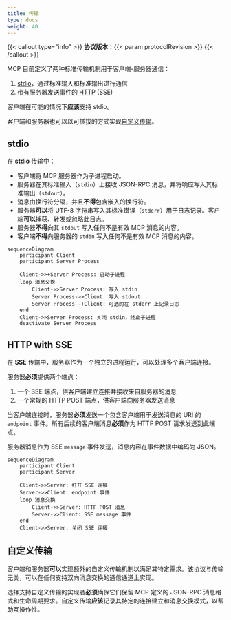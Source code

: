 ```yaml
---
title: 传输
type: docs
weight: 40
---
```


{{< callout type="info" >}} **协议版本**：{{< param protocolRevision >}}
{{< /callout >}}

MCP 目前定义了两种标准传输机制用于客户端-服务器通信：

1. [stdio](#stdio)，通过标准输入和标准输出进行通信
2. [带有服务器发送事件的 HTTP](#http-with-sse) (SSE)

客户端在可能的情况下**应该**支持 stdio。

客户端和服务器也可以以可插拔的方式实现[自定义传输](#custom-transports)。

## stdio

在 **stdio** 传输中：

- 客户端将 MCP 服务器作为子进程启动。
- 服务器在其标准输入（`stdin`）上接收 JSON-RPC 消息，并将响应写入其标准输出（`stdout`）。
- 消息由换行符分隔，并且**不得**包含嵌入的换行符。
- 服务器**可以**将 UTF-8 字符串写入其标准错误（`stderr`）用于日志记录。客户端**可以**捕获、转发或忽略此日志。
- 服务器**不得**向其 `stdout` 写入任何不是有效 MCP 消息的内容。
- 客户端**不得**向服务器的 `stdin` 写入任何不是有效 MCP 消息的内容。

```mermaid
sequenceDiagram
    participant Client
    participant Server Process

    Client->>+Server Process: 启动子进程
    loop 消息交换
        Client->>Server Process: 写入 stdin
        Server Process->>Client: 写入 stdout
        Server Process--)Client: 可选的在 stderr 上记录日志
    end
    Client->>Server Process: 关闭 stdin，终止子进程
    deactivate Server Process
```

## HTTP with SSE

在 **SSE** 传输中，服务器作为一个独立的进程运行，可以处理多个客户端连接。

服务器**必须**提供两个端点：

1. 一个 SSE 端点，供客户端建立连接并接收来自服务器的消息
2. 一个常规的 HTTP POST 端点，供客户端向服务器发送消息

当客户端连接时，服务器**必须**发送一个包含客户端用于发送消息的 URI 的 `endpoint` 事件。所有后续的客户端消息**必须**作为 HTTP POST 请求发送到此端点。

服务器消息作为 SSE `message` 事件发送，消息内容在事件数据中编码为 JSON。

```mermaid
sequenceDiagram
    participant Client
    participant Server

    Client->>Server: 打开 SSE 连接
    Server->>Client: endpoint 事件
    loop 消息交换
        Client->>Server: HTTP POST 消息
        Server->>Client: SSE message 事件
    end
    Client->>Server: 关闭 SSE 连接
```

## 自定义传输

客户端和服务器**可以**实现额外的自定义传输机制以满足其特定需求。该协议与传输无关，可以在任何支持双向消息交换的通信通道上实现。

选择支持自定义传输的实现者**必须**确保它们保留 MCP 定义的 JSON-RPC 消息格式和生命周期要求。自定义传输**应该**记录其特定的连接建立和消息交换模式，以帮助互操作性。
